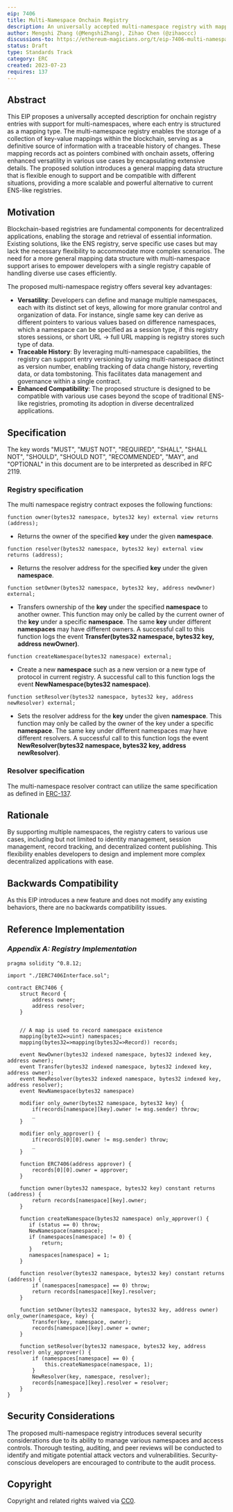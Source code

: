 ```yaml
---
eip: 7406
title: Multi-Namespace Onchain Registry
description: An universally accepted multi-namespace registry with mapping structures on the Ethereum
author: Mengshi Zhang (@MengshiZhang), Zihao Chen (@zihaoccc)
discussions-to: https://ethereum-magicians.org/t/eip-7406-multi-namespace-onchain-registry/15216
status: Draft
type: Standards Track
category: ERC
created: 2023-07-23
requires: 137
---
```


## Abstract

This EIP proposes a universally accepted description for onchain registry entries with support for multi-namespaces, where each entry is structured as a mapping type. The multi-namespace registry enables the storage of a collection of key-value mappings within the blockchain, serving as a definitive source of information with a traceable history of changes. These mapping records act as pointers combined with onchain assets, offering enhanced versatility in various use cases by encapsulating extensive details. The proposed solution introduces a general mapping data structure that is flexible enough to support and be compatible with different situations, providing a more scalable and powerful alternative to current ENS-like registries.

## Motivation

Blockchain-based registries are fundamental components for decentralized applications, enabling the storage and retrieval of essential information. Existing solutions, like the ENS registry, serve specific use cases but may lack the necessary flexibility to accommodate more complex scenarios. The need for a more general mapping data structure with multi-namespace support arises to empower developers with a single registry capable of handling diverse use cases efficiently.

The proposed multi-namespace registry offers several key advantages:

- **Versatility**: Developers can define and manage multiple namespaces, each with its distinct set of keys, allowing for more granular control and organization of data. For instance, single same key can derive as different pointers to various values based on difference namespaces, which a namespace can be specified as a session type, if this registry stores sessions, or short URL -> full URL mapping is registry stores such type of data.
- **Traceable History**: By leveraging multi-namespace capabilities, the registry can support entry versioning by using multi-namespace distinct as version number, enabling tracking of data change history, reverting data, or data tombstoning. This facilitates data management and governance within a single contract.
- **Enhanced Compatibility**: The proposed structure is designed to be compatible with various use cases beyond the scope of traditional ENS-like registries, promoting its adoption in diverse decentralized applications.

## Specification

The key words "MUST", "MUST NOT", "REQUIRED", "SHALL", "SHALL NOT", "SHOULD", "SHOULD NOT", "RECOMMENDED", "MAY", and "OPTIONAL" in this document are to be interpreted as described in RFC 2119.

### **Registry specification**

The multi namespace registry contract exposes the following functions:

```solidity
function owner(bytes32 namespace, bytes32 key) external view returns (address);
```

- Returns the owner of the specified **key** under the given **namespace**.

```solidity
function resolver(bytes32 namespace, bytes32 key) external view returns (address);
```

- Returns the resolver address for the specified **key** under the given **namespace**.

```solidity
function setOwner(bytes32 namespace, bytes32 key, address newOwner) external;
```

- Transfers ownership of the **key** under the specified **namespace** to another owner. This function may only be called by the current owner of the **key** under a specific **namespace**. The same **key** under different **namespaces** may have different owners. A successful call to this function logs the event **Transfer(bytes32 namespace, bytes32 key, address newOwner)**.

```solidity
function createNamespace(bytes32 namespace) external;
```

- Create a new **namespace** such as a new version or a new type of protocol in current registry. A successful call to this function logs the event **NewNamespace(bytes32 namespace)**.

```solidity
function setResolver(bytes32 namespace, bytes32 key, address newResolver) external;
```

- Sets the resolver address for the **key** under the given **namespace**. This function may only be called by the owner of the key under a specific **namespace**. The same key under different namespaces may have different resolvers. A successful call to this function logs the event **NewResolver(bytes32 namespace, bytes32 key, address newResolver)**.

### **Resolver specification**

The multi-namespace resolver contract can utilize the same specification as defined in [ERC-137](./erc-137.md).

## Rationale

By supporting multiple namespaces, the registry caters to various use cases, including but not limited to identity management, session management, record tracking, and decentralized content publishing. This flexibility enables developers to design and implement more complex decentralized applications with ease.

## Backwards Compatibility

As this EIP introduces a new feature and does not modify any existing behaviors, there are no backwards compatibility issues.

## Reference Implementation

### *Appendix A: Registry Implementation*

```solidity
pragma solidity ^0.8.12;

import "./IERC7406Interface.sol";

contract ERC7406 {
    struct Record {
        address owner;
        address resolver;
    }


    // A map is used to record namespace existence
    mapping(byte32=>uint) namespaces;
    mapping(bytes32=>mapping(bytes32=>Record)) records;

    event NewOwner(bytes32 indexed namespace, bytes32 indexed key, address owner);
    event Transfer(bytes32 indexed namespace, bytes32 indexed key, address owner);
    event NewResolver(bytes32 indexed namespace, bytes32 indexed key, address resolver);
    event NewNamespace(bytes32 namespace)

    modifier only_owner(bytes32 namespace, bytes32 key) {
        if(records[namespace][key].owner != msg.sender) throw;
        _
    }

    modifier only_approver() {
        if(records[0][0].owner != msg.sender) throw;
        _
    }

    function ERC7406(address approver) {
        records[0][0].owner = approver;
    }

    function owner(bytes32 namespace, bytes32 key) constant returns (address) {
        return records[namespace][key].owner;
    }
  
    function createNamespace(bytes32 namespace) only_approver() {
       if (status == 0) throw;
       NewNamespace(namespace);
       if (namespaces[namespace] != 0) {
           return;
       }
       namespaces[namespace] = 1;
    }

    function resolver(bytes32 namespace, bytes32 key) constant returns (address) {
        if (namespaces[namespace] == 0) throw;
        return records[namespace][key].resolver;
    }

    function setOwner(bytes32 namespace, bytes32 key, address owner) only_owner(namespace, key) {
        Transfer(key, namespace, owner);
        records[namespace][key].owner = owner;
    }

    function setResolver(bytes32 namespace, bytes32 key, address resolver) only_approver() {
        if (namespaces[namespace] == 0) {
            this.createNamespace(namespace, 1);
        }
        NewResolver(key, namespace, resolver);
        records[namespace][key].resolver = resolver;
    }
}
```

## Security Considerations

The proposed multi-namespace registry introduces several security considerations due to its ability to manage various namespaces and access controls. Thorough testing, auditing, and peer reviews will be conducted to identify and mitigate potential attack vectors and vulnerabilities. Security-conscious developers are encouraged to contribute to the audit process.

## Copyright

Copyright and related rights waived via [CC0](../LICENSE.md).
